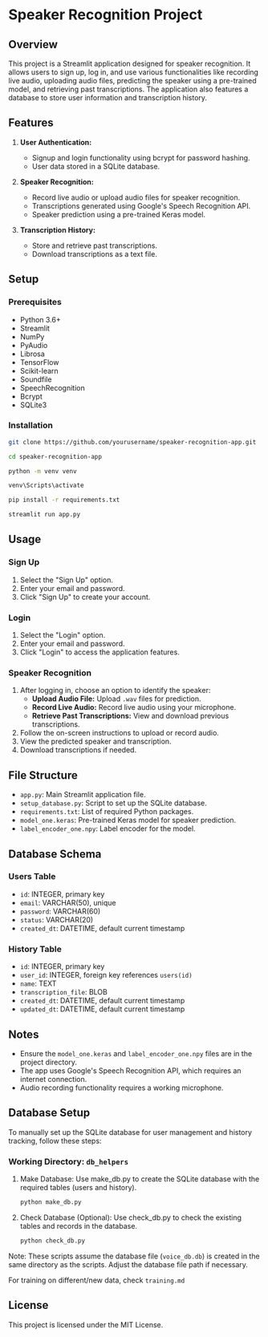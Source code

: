 # Speaker Recognition Project

## Overview

This project is a Streamlit application designed for speaker recognition. It allows users to sign up, log in, and use various functionalities like recording live audio, uploading audio files, predicting the speaker using a pre-trained model, and retrieving past transcriptions. The application also features a database to store user information and transcription history.

## Features

1. **User Authentication:**
   - Signup and login functionality using bcrypt for password hashing.
   - User data stored in a SQLite database.

2. **Speaker Recognition:**
   - Record live audio or upload audio files for speaker recognition.
   - Transcriptions generated using Google's Speech Recognition API.
   - Speaker prediction using a pre-trained Keras model.

3. **Transcription History:**
   - Store and retrieve past transcriptions.
   - Download transcriptions as a text file.

## Setup

### Prerequisites

- Python 3.6+
- Streamlit
- NumPy
- PyAudio
- Librosa
- TensorFlow
- Scikit-learn
- Soundfile
- SpeechRecognition
- Bcrypt
- SQLite3

### Installation

```sh
git clone https://github.com/yourusername/speaker-recognition-app.git

cd speaker-recognition-app

python -m venv venv

venv\Scripts\activate

pip install -r requirements.txt

streamlit run app.py
```

## Usage

### Sign Up

1. Select the "Sign Up" option.
2. Enter your email and password.
3. Click "Sign Up" to create your account.

### Login

1. Select the "Login" option.
2. Enter your email and password.
3. Click "Login" to access the application features.

### Speaker Recognition

1. After logging in, choose an option to identify the speaker:
   - **Upload Audio File:** Upload `.wav` files for prediction.
   - **Record Live Audio:** Record live audio using your microphone.
   - **Retrieve Past Transcriptions:** View and download previous transcriptions.
2. Follow the on-screen instructions to upload or record audio.
3. View the predicted speaker and transcription.
4. Download transcriptions if needed.

## File Structure

- `app.py`: Main Streamlit application file.
- `setup_database.py`: Script to set up the SQLite database.
- `requirements.txt`: List of required Python packages.
- `model_one.keras`: Pre-trained Keras model for speaker prediction.
- `label_encoder_one.npy`: Label encoder for the model.

## Database Schema

### Users Table

- `id`: INTEGER, primary key
- `email`: VARCHAR(50), unique
- `password`: VARCHAR(60)
- `status`: VARCHAR(20)
- `created_dt`: DATETIME, default current timestamp

### History Table

- `id`: INTEGER, primary key
- `user_id`: INTEGER, foreign key references `users(id)`
- `name`: TEXT
- `transcription_file`: BLOB
- `created_dt`: DATETIME, default current timestamp
- `updated_dt`: DATETIME, default current timestamp

## Notes

- Ensure the `model_one.keras` and `label_encoder_one.npy` files are in the project directory.
- The app uses Google's Speech Recognition API, which requires an internet connection.
- Audio recording functionality requires a working microphone.


## Database Setup
To manually set up the SQLite database for user management and history tracking, follow these steps:

### Working Directory: `db_helpers`
1. Make Database: Use make_db.py to create the SQLite database with the required tables (users and history).

   ```sh
   python make_db.py
   ```

2. Check Database (Optional): Use check_db.py to check the existing tables and records in the database.

   ```sh
   python check_db.py
   ```

Note: These scripts assume the database file (`voice_db.db`) is created in the same directory as the scripts. Adjust the database file path if necessary.

For training on different/new data, check `training.md`


## License

This project is licensed under the MIT License.
